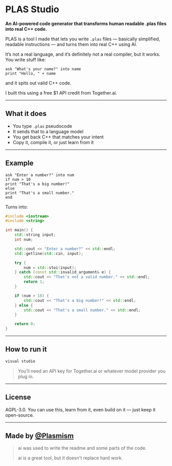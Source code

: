 # PLAS Studio

**An AI-powered code generator that transforms human readable .plas files into real C++ code.**

PLAS is a tool I made that lets you write `.plas` files — basically simplified, readable instructions — and turns them into real C++ using AI.

It’s not a real language, and it’s definitely not a real compiler, but it works. You write stuff like:

```plas
ask "What's your name?" into name
print "Hello, " + name
```

and it spits out valid C++ code.

I built this using a free $1 API credit from Together.ai.

---

##  What it does

- You type `.plas` pseudocode  
- It sends that to a language model  
- You get back C++ that matches your intent  
- Copy it, compile it, or just learn from it  

---

## Example

```plas
ask "Enter a number?" into num
if num > 10
print "That's a big number!"
else
print "That's a small number."
end
```

Turns into:

```cpp
#include <iostream>
#include <string>

int main() {
    std::string input;
    int num;

    std::cout << "Enter a number?" << std::endl;
    std::getline(std::cin, input);

    try {
        num = std::stoi(input);
    } catch (const std::invalid_argument& e) {
        std::cout << "That's not a valid number." << std::endl;
        return 1;
    }

    if (num > 10) {
        std::cout << "That's a big number!" << std::endl;
    } else {
        std::cout << "That's a small number." << std::endl;
    }

    return 0;
}
```

---

## How to run it

```bash
visual studio
```

> You’ll need an API key for Together.ai or whatever model provider you plug in.

---

## License

AGPL-3.0. You can use this, learn from it, even build on it — just keep it open-source.

---

## Made by [@Plasmism](https://github.com/Plasmism)

> ai was used to write the readme and some parts of the code.
>
> ai is a great tool, but it doesn't replace hard work.
